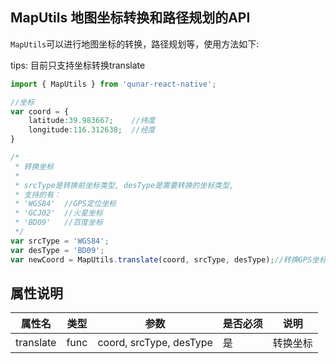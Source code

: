 ## MapUtils  地图坐标转换和路径规划的API


`MapUtils`可以进行地图坐标的转换，路径规划等，使用方法如下:

tips: 目前只支持坐标转换translate

```typescript
import { MapUtils } from 'qunar-react-native';

//坐标
var coord = {
	latitude:39.983667;    //纬度
	longitude:116.312638;  //经度
}

/* 
 * 转换坐标
 *
 * srcType是转换前坐标类型, desType是需要转换的坐标类型,
 * 支持的有：
 * 'WGS84'  //GPS定位坐标
 * 'GCJ02'  //火星坐标
 * 'BD09'   //百度坐标
 */
var srcType = 'WGS84';
var desType = 'BD09';
var newCoord = MapUtils.translate(coord, srcType, desType);//转换GPS坐标到百度坐标
```

## 属性说明
属性名|类型|参数|是否必须|说明|
---|---|---|---|---|
translate | func | coord, srcType, desType | 是 | 转换坐标 |
